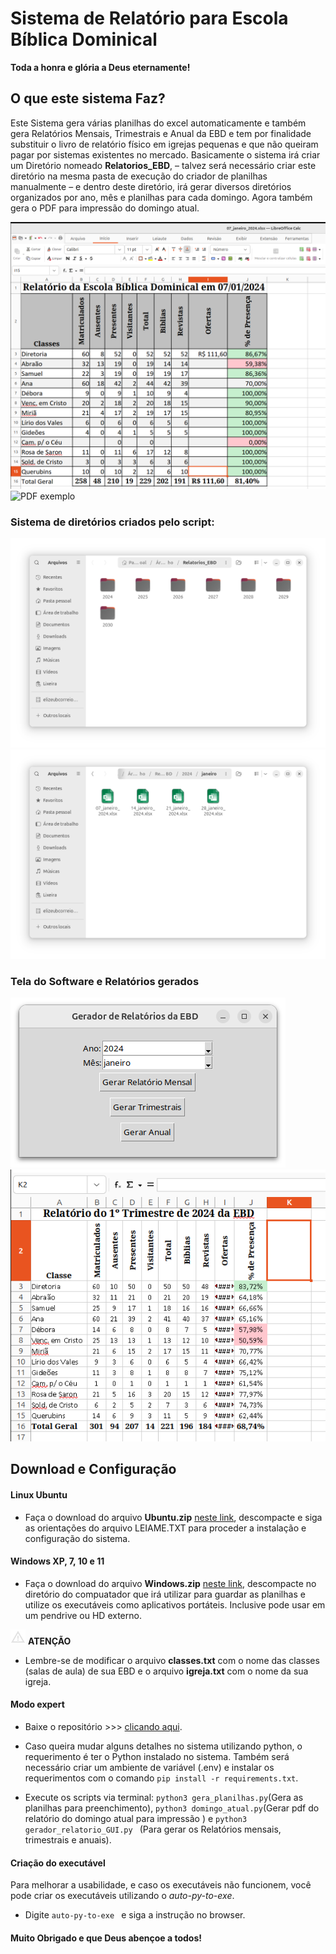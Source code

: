 # Sistema de Relatório para Escola Bíblica Dominical

**Toda a honra e glória a Deus eternamente!**

## O que este sistema Faz?

Este Sistema gera várias planilhas do excel automaticamente e também gera Relatórios Mensais, Trimestrais e Anual da EBD e tem por finalidade substituir o livro de relatório físico em igrejas pequenas e que não queiram pagar por sistemas existentes no mercado. Basicamente o sistema irá criar um Diretório nomeado **Relatorios_EBD**, – talvez será necessário criar este diretório na mesma pasta de execução do criador de planilhas manualmente – e dentro deste diretório, irá gerar diversos diretórios organizados por ano, mês e planilhas para cada domingo. 
Agora também gera o PDF para impressão do domingo atual.


![Planilha](images/planilha.png)
![PDF exemplo](images/relatório%20pdf.png)


### Sistema de diretórios criados pelo script:
![Diretórios com vários anos](images/diretorios.png)
![Diretório mês](images/formato.png)

### Tela do Software e Relatórios gerados

![printscreen](images/tela_relatorio.png)
![Relatório trimestral](images/Imagem%20colada.png)

## Download e Configuração

#### Linux Ubuntu

- Faça o download do arquivo **Ubuntu.zip** [neste link](https://github.com/elizeubarbosaabreu/Livro-de-Relatorio-da-Escola-Biblica-Dominical/blob/c4d6651f5e519288902356daa3d516c45b662263/dist/Ubuntu.zip), descompacte e siga as orientações do arquivo LEIAME.TXT para proceder a instalação e configuração do sistema.

#### Windows XP, 7, 10 e 11

- Faça o download do arquivo **Windows.zip** [neste link](https://github.com/elizeubarbosaabreu/Livro-de-Relatorio-da-Escola-Biblica-Dominical/blob/c4d6651f5e519288902356daa3d516c45b662263/dist/Windows.zip), descompacte no diretório do compuatador que irá utilizar para guardar as planilhas e utilize os executáveis como aplicativos portáteis. Inclusive pode usar em um pendrive ou HD externo.

![Atenção](images/warning_24dp_E3E3E3_FILL0_wght400_GRAD0_opsz24.png) **ATENÇÃO**

- Lembre-se de modificar o arquivo **classes.txt** com o nome das classes (salas de aula) de sua EBD e o arquivo **igreja.txt** com o nome da sua igreja.

#### Modo expert

- Baixe o repositório >>> [clicando aqui](https://github.com/elizeubarbosaabreu/Livro-de-Relatorio-da-Escola-Biblica-Dominical/archive/refs/heads/main.zip).


 - Caso queira mudar alguns detalhes no sistema utilizando python, o requerimento é ter o Python instalado no sistema. Também será necessário criar um ambiente de variável (.env) e instalar os requerimentos com o comando ```pip install -r requirements.txt```.

- Execute os scripts via terminal: ```python3 gera_planilhas.py```(Gera as planilhas para preenchimento), ```python3 domingo_atual.py```(Gerar pdf do relatório do domingo atual para impressão ) e ```python3 gerador_relatorio_GUI.py ``` (Para gerar os Relatórios mensais, trimestrais e anuais).

#### Criação do executável

Para melhorar a usabilidade, e caso os executáveis não funcionem, você pode criar os executáveis utilizando o *auto-py-to-exe*.
- Digite ```auto-py-to-exe ``` e siga a instrução no browser.

#### Muito Obrigado e que Deus abençoe a todos!